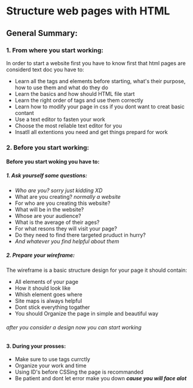 # Structure web pages with HTML
## General Summary:
### 1. From where you start working:
In order to start a website first you have to know first that html pages are considerd text doc you have to:
 - Learn all the tags and elements before starting, what's their purpose, how to use them and what do they do
 - Learn the basics and how should HTML file start
 - Learn the right order of tags and use them correctly
 - Learn how to modify your page in css if you dont want to creat basic contant
 - Use a text editor to fasten your work
 - Choose the most reliable text editor for you
 - Insatll all extentions you need and get things prepard for work

### 2. Before you start working:
#### Before you start woking you have to:
 
##### 1. Ask yourself some questions:
  - *Who are you?* *sorry just kidding XD*
  - What are you creating? _normally a website_
  - For who are you creating this website?
  - What will be in the website?
  - Whose are your audience?
  - What is the average of their ages?
  - For what resons they will visit your page?
  - Do they need to find there targeted pruduct in hurry?
  - *And whatever you find helpful about them*
  
##### 2. Prepare your wireframe:
The wireframe is a basic structure design for your page it should contain:
 - All elements of your page
 - How it should look like
 - Whish element goes where
 - Site maps is always helpful
 - Dont stick everything togather
 - You should Organize the page in simple and beautiful way
 
###### after you consider a design now you can start working

#### 3. During your prosses:
 - Make sure to use tags currctly
 - Organize your work and time
 - Using ID's before CSSing the page is recommanded
 - Be patient and dont let error make you down ***cause you will face alot***
 

 
